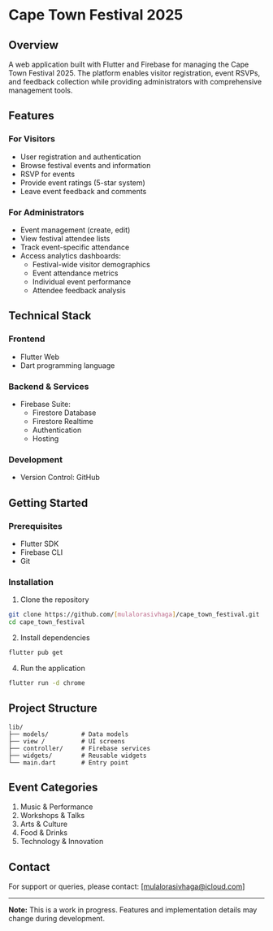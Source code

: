 # Cape Town Festival 2025

## Overview
A web application built with Flutter and Firebase for managing the Cape Town Festival 2025. The platform enables visitor registration, event RSVPs, and feedback collection while providing administrators with comprehensive management tools.

## Features

### For Visitors
- User registration and authentication
- Browse festival events and information  
- RSVP for events
- Provide event ratings (5-star system)
- Leave event feedback and comments

### For Administrators
- Event management (create, edit)
- View festival attendee lists
- Track event-specific attendance
- Access analytics dashboards:
  - Festival-wide visitor demographics
  - Event attendance metrics
  - Individual event performance
  - Attendee feedback analysis

## Technical Stack

### Frontend
- Flutter Web
- Dart programming language

### Backend & Services
- Firebase Suite:
  - Firestore Database
  - Firestore Realtime
  - Authentication
  - Hosting

### Development
- Version Control: GitHub

## Getting Started

### Prerequisites
- Flutter SDK
- Firebase CLI
- Git

### Installation

1. Clone the repository

```bash
git clone https://github.com/[mulalorasivhaga]/cape_town_festival.git
cd cape_town_festival
```

2. Install dependencies
```bash
flutter pub get
```

4. Run the application
```bash
flutter run -d chrome
```

## Project Structure
```
lib/
├── models/         # Data models
├── view /          # UI screens
├── controller/     # Firebase services
├── widgets/        # Reusable widgets
└── main.dart       # Entry point
```

## Event Categories
1. Music & Performance
2. Workshops & Talks
3. Arts & Culture
4. Food & Drinks
5. Technology & Innovation



## Contact
For support or queries, please contact:
[mulalorasivhaga@icloud.com]

---

**Note:** This is a work in progress. Features and implementation details may change during development.
